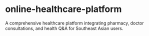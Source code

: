 # online-healthcare-platform
A comprehensive healthcare platform integrating pharmacy, doctor consultations, and health Q&amp;A for Southeast Asian users.
